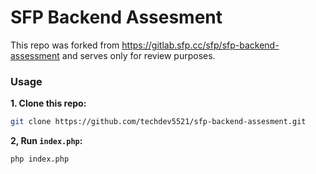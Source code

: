 # SFP Backend Assesment

This repo was forked from https://gitlab.sfp.cc/sfp/sfp-backend-assessment and serves only for review purposes.

### Usage
**1. Clone this repo:**

```bash
git clone https://github.com/techdev5521/sfp-backend-assesment.git
```

**2, Run `index.php`:**

```bash
php index.php
```